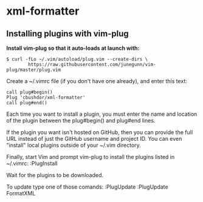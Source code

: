 # xml-formatter

## Installing plugins with vim-plug

**Install vim-plug so that it auto-loads at launch with:**

```
$ curl -fLo ~/.vim/autoload/plug.vim --create-dirs \
        https://raw.githubusercontent.com/junegunn/vim-plug/master/plug.vim
```

Create a ~/.vimrc file (if you don't have one already), and enter this text:

```
call plug#begin()
Plug 'cbushdor/xml-formatter'
call plug#end()
```

Each time you want to install a plugin, you must enter the name and location of the plugin between the plug#begin() and plug#end lines.

If the plugin you want isn't hosted on GitHub, then you can provide the full URL instead of just the GitHub username and project ID. You can even "install" local plugins outside of your ~/.vim directory.

Finally, start Vim and prompt vim-plug to install the plugins listed in ~/.vimrc:
:PlugInstall

Wait for the plugins to be downloaded.

To update type one of those comands:
:PlugUpdate
:PlugUpdate FormatXML
